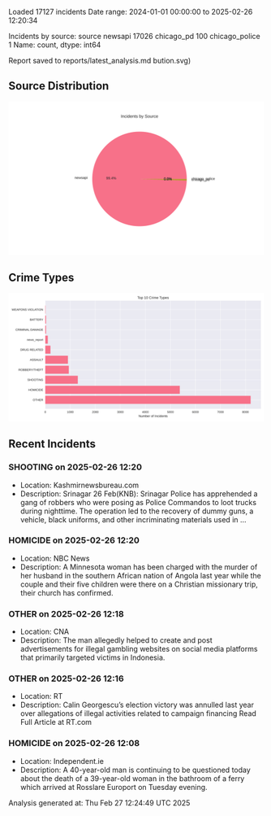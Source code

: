 
Loaded 17127 incidents
Date range: 2024-01-01 00:00:00 to 2025-02-26 12:20:34

Incidents by source:
source
newsapi           17026
chicago_pd          100
chicago_police        1
Name: count, dtype: int64

Report saved to reports/latest_analysis.md
bution.svg)

## Source Distribution
![Source Distribution](images/source_distribution.svg)

## Crime Types
![Crime Types](images/crime_types.svg)

## Recent Incidents

### SHOOTING on 2025-02-26 12:20
- Location: Kashmirnewsbureau.com
- Description: Srinagar 26 Feb(KNB): Srinagar Police has apprehended a gang of robbers who were posing as Police Commandos to loot trucks during nighttime. The operation led to the recovery of dummy guns, a vehicle, black uniforms, and other incriminating materials used in …


### HOMICIDE on 2025-02-26 12:20
- Location: NBC News
- Description: A Minnesota woman has been charged with the murder of her husband in the southern African nation of Angola last year while the couple and their five children were there on a Christian missionary trip, their church has confirmed.


### OTHER on 2025-02-26 12:18
- Location: CNA
- Description: The man allegedly helped to create and post advertisements for illegal gambling websites on social media platforms that primarily targeted victims in Indonesia.


### OTHER on 2025-02-26 12:16
- Location: RT
- Description: Calin Georgescu’s election victory was annulled last year over allegations of illegal activities related to campaign financing Read Full Article at RT.com


### HOMICIDE on 2025-02-26 12:08
- Location: Independent.ie
- Description: A 40-year-old man is continuing to be questioned today about the death of a 39-year-old woman in the bathroom of a ferry which arrived at Rosslare Europort on Tuesday evening.

Analysis generated at: Thu Feb 27 12:24:49 UTC 2025
